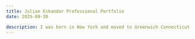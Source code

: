 ```yaml
---
title: Julian Eskandar Professional Portfolio
date: 2025-09-30

description: I was born in New York and moved to Greenwich Connecticut where I attended highschool. I began my college career at Fairfield university initiallay as a mechanical engineer, where I also played Division one rugby. I realized I prefer the thinking style of physics during my second semester and made the switch. I also decided to transfer to University of Connecticut which ranks among the top thirty public univeristies in the country for Physics.
---
```



